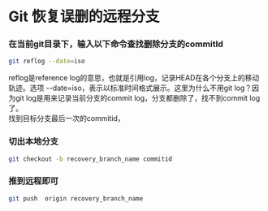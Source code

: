 # Git 恢复误删的远程分支

### 在当前git目录下，输入以下命令查找删除分支的commitId

```bash
git reflog --date=iso
```

reflog是reference log的意思，也就是引用log，记录HEAD在各个分支上的移动轨迹。选项 --date=iso，表示以标准时间格式展示。这里为什么不用git log？因为git log是用来记录当前分支的commit log，分支都删除了，找不到commit log了。  
找到目标分支最后一次的commitid，

### 切出本地分支

```bash
git checkout -b recovery_branch_name commitid
```

### 推到远程即可

```bash
git push  origin recovery_branch_name 
```